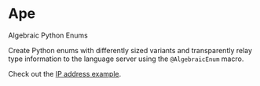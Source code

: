 # Ape

Algebraic Python Enums

Create Python enums with differently sized variants and transparently
relay type information to the language server using the `@AlgebraicEnum` macro.

Check out the [IP address example](./examples/ip_address.py).
